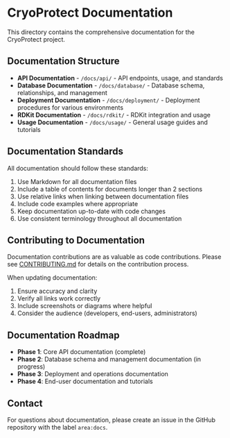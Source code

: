 # CryoProtect Documentation

This directory contains the comprehensive documentation for the CryoProtect project.

## Documentation Structure

- **API Documentation** - `/docs/api/` - API endpoints, usage, and standards
- **Database Documentation** - `/docs/database/` - Database schema, relationships, and management
- **Deployment Documentation** - `/docs/deployment/` - Deployment procedures for various environments
- **RDKit Documentation** - `/docs/rdkit/` - RDKit integration and usage
- **Usage Documentation** - `/docs/usage/` - General usage guides and tutorials

## Documentation Standards

All documentation should follow these standards:

1. Use Markdown for all documentation files
2. Include a table of contents for documents longer than 2 sections
3. Use relative links when linking between documentation files
4. Include code examples where appropriate
5. Keep documentation up-to-date with code changes
6. Use consistent terminology throughout all documentation

## Contributing to Documentation

Documentation contributions are as valuable as code contributions. Please see [CONTRIBUTING.md](../CONTRIBUTING.md) for details on the contribution process.

When updating documentation:

1. Ensure accuracy and clarity
2. Verify all links work correctly
3. Include screenshots or diagrams where helpful
4. Consider the audience (developers, end-users, administrators)

## Documentation Roadmap

- **Phase 1**: Core API documentation (complete)
- **Phase 2**: Database schema and management documentation (in progress)
- **Phase 3**: Deployment and operations documentation
- **Phase 4**: End-user documentation and tutorials

## Contact

For questions about documentation, please create an issue in the GitHub repository with the label `area:docs`.